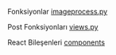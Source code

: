 Fonksiyonlar [imageprocess.py](https://github.com/YunusEmreKarakose/KTU_2020_GP/blob/main/BackEndApi/api/imageprocces.py)

Post Fonksiyonları [views.py](https://github.com/YunusEmreKarakose/KTU_2020_GP/blob/main/BackEndApi/api/views.py)

React Bileşenleri [components](https://github.com/YunusEmreKarakose/KTU_2020_GP/tree/main/frontend/src/components)

